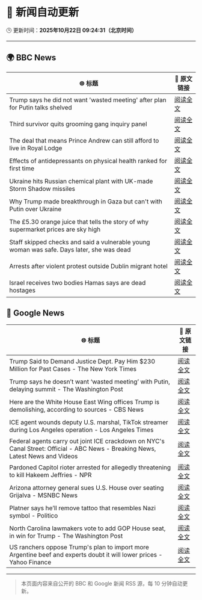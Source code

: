 # 🧠 新闻自动更新

🕒 更新时间：**2025年10月22日 09:24:31（北京时间）**

---

## 🌍 BBC News

| 🌐 标题 | 🔗 原文链接 |
|--------|-------------|
| Trump says he did not want 'wasted meeting' after plan for Putin talks shelved | [阅读全文](https://www.bbc.com/news/articles/c4gjp73gp41o?at_medium=RSS&at_campaign=rss) |
| Third survivor quits grooming gang inquiry panel | [阅读全文](https://www.bbc.com/news/articles/cwykd173l3vo?at_medium=RSS&at_campaign=rss) |
| The deal that means Prince Andrew can still afford to live in Royal Lodge | [阅读全文](https://www.bbc.com/news/articles/cgmx1gxv1e7o?at_medium=RSS&at_campaign=rss) |
| Effects of antidepressants on physical health ranked for first time | [阅读全文](https://www.bbc.com/news/articles/c9d65nqgd5zo?at_medium=RSS&at_campaign=rss) |
| Ukraine hits Russian chemical plant with UK-made Storm Shadow missiles | [阅读全文](https://www.bbc.com/news/articles/crmxjverzzro?at_medium=RSS&at_campaign=rss) |
| Why Trump made breakthrough in Gaza but can't with Putin over Ukraine | [阅读全文](https://www.bbc.com/news/articles/cx2y9je4d3go?at_medium=RSS&at_campaign=rss) |
| The £5.30 orange juice that tells the story of why supermarket prices are sky high | [阅读全文](https://www.bbc.com/news/articles/c397n3jl3z8o?at_medium=RSS&at_campaign=rss) |
| Staff skipped checks and said a vulnerable young woman was safe. Days later, she was dead | [阅读全文](https://www.bbc.com/news/articles/cz91e1e23wzo?at_medium=RSS&at_campaign=rss) |
| Arrests after violent protest outside Dublin migrant hotel | [阅读全文](https://www.bbc.com/news/articles/c629zg8v8jpo?at_medium=RSS&at_campaign=rss) |
| Israel receives two bodies Hamas says are dead hostages | [阅读全文](https://www.bbc.com/news/articles/cd675jygwp1o?at_medium=RSS&at_campaign=rss) |

## 📰 Google News

| 🌐 标题 | 🔗 原文链接 |
|--------|-------------|
| Trump Said to Demand Justice Dept. Pay Him $230 Million for Past Cases - The New York Times | [阅读全文](https://news.google.com/rss/articles/CBMikwFBVV95cUxOdmd0cEZkM3diYXphOXBCQXE1Q0pzWl9RSmxTYkFUakFWNmJBdl9PUS1kdk9CaUVWMHdmYXVzQ24tdGxiZXowU0xidXNaRFRLV3d6amZNQ1lfejRVb1BGZUk5dEhndHJ5QlpxaW52UEVPS0o4VEVXREJabzhkOWRKeEx3ckROOE5aZ1k3U3lwTTk2QWs?oc=5) |
| Trump says he doesn’t want ‘wasted meeting’ with Putin, delaying summit - The Washington Post | [阅读全文](https://news.google.com/rss/articles/CBMilgFBVV95cUxOd2VuSFAxdTM4TEs0TkozRExFeklEeVh0VkJDVkswcTJzN0lIQVlLMjNWeHhKTTBvWFB4em0tZUlmcU9KcFRlamRSWE5paWpxNXdacGxGckFsNTZwQjF4T0lQcXFJd05SZXhqaWM1ZU9qNzNWMjJsNElVWWVGWWpJMVN4TTc4aTdoc1p6REFKeVducW1ZNnc?oc=5) |
| Here are the White House East Wing offices Trump is demolishing, according to sources - CBS News | [阅读全文](https://news.google.com/rss/articles/CBMifEFVX3lxTE1zLUZaTjQyR0xJYU5teHVDb2pEd1pQQVdQZWdMZEtDN3c1ZWczek1OdVR6RU9PYzhZNFlWbDFISG9yXzVORzI1aGNOY0pEejA1bmdUT0tna0FIX212RTRwVlBRbjI3UGZYOUFlWnlpNjEwQ0FPQ2xURU9TdHDSAYIBQVVfeXFMTm84WU1fS1BGbVZlLUVpeTZkS1pNSEd0MFRrTWpkYnRuTm1Ja0p6MllHdmtqUmRpTXhSVWhSWklucDh4RjJEei1aU3lrSXp4NWFwc0p6OXJ1UnJBM1EwTElDRmhkMTFmUUM4cVQ4VnFDUS1UUG1YMGZ1TW1xOVBaVnpoZw?oc=5) |
| ICE agent wounds deputy U.S. marshal, TikTok streamer during Los Angeles operation - Los Angeles Times | [阅读全文](https://news.google.com/rss/articles/CBMinwFBVV95cUxQbWptQlEzamU2a0FPQnozei1nU1VhSGlJV2d5WGYzVjVVWUlmQk03N2x6NHdjYTctS0hTNl9IazNxeUx4V3FtcGJ3NklrUUFnNXlHZnoxM1JONjktektZbks1ODMtckZQajJHTU5QdkdlZzN6TkwwNmZWYkxWN1B2THZkRWtJQkxmaGh1a05GYW15WW1JSVh5UmNQNWw0a2M?oc=5) |
| Federal agents carry out joint ICE crackdown on NYC's Canal Street: Official - ABC News - Breaking News, Latest News and Videos | [阅读全文](https://news.google.com/rss/articles/CBMinAFBVV95cUxPRWxKUlFtMEVKaUdOZEJ0Sy1ZMFNNTWdtYjJKNzd1dnU0WTFKTFQ5bkZCeXNuSGJrZ0l0eWxhRWw1QW1jV0ZheV9lY3JQY1lDcXhNUktva3FmM3NscFdRVGstYVIxTFcxR1dGblZZd1F6YzJYMzNHRWJDN2lGMVh6X2w5ZmN6TTdaQm5kc2gyWFJtaHhOVjdPaFIzeV_SAaIBQVVfeXFMT0xjdzllWkZGeHZtbV9QLUZmNEtyRmFxNXNtYWt4VWkzTFB0ckpMVjlFM2M0UXdzajFzNkltdjVsTjJDbm1QMnZjR0FvSWFWVU5MUXd3dHlHSDBXWVFzTURGWnNLbzMwMFRTTy00R0VvSjE5ZjZpRDFUNnJvLVMteVhVYzd6aTN0Z09oQnBXZU1jR25HQ2RkMTdBdkN1NzNqeWl3?oc=5) |
| Pardoned Capitol rioter arrested for allegedly threatening to kill Hakeem Jeffries - NPR | [阅读全文](https://news.google.com/rss/articles/CBMikgFBVV95cUxQSGZodU9BMHV4c0R1dlVONkRvdU0xaFJuR2tYbnplUEtrcjhBTE0wVjAxWENOOXNuTEtEc0NoTXgydVh2eFVHMU9BNXJGWjJkNEdOeVRsRktZS3dEbUJScHBTTVhTY1VhdmM3VVQ5VUdVY3N0Tk9QUElMazdJQlNYQktGaXBWYTg1Sm9UVjFBRWxXZw?oc=5) |
| Arizona attorney general sues U.S. House over seating Grijalva - MSNBC News | [阅读全文](https://news.google.com/rss/articles/CBMiqwFBVV95cUxOR0EyTEZwejVJT29NcnJ6ZzFtbHlpWEJLeHV1YmZiNmZjRlRJcXVPTktjWS1ublRvTlpKWDNqLTZwY1V5OUhIZTB1S2NiVzZhZGJ3eXlBUmpPU092Q0ZIMWtyb2EwRy01cWl1eGtEUUVzUU01WkhQbFkyekJFWUFNUF9Wcl9NVGp5eDNCT0V2VFo3R0NDdDB0TGdseVJLSGhHdmFCNmFlU3FWbWPSAXNBVV95cUxNS1hrUVlpRFNDdnNmZ0o1cHl4djlGVHBDd0hJOTJpVGN3RUZjMHd6bnQ5bVZlMllDa085MVF1OXV0Z0w1LXpZcmluaHVDTWRnMFlJdXlLY3YzQlB4R3BtTGxrRlJBMzd1cmMtWHRFcXBNUWVJ?oc=5) |
| Platner says he’ll remove tattoo that resembles Nazi symbol - Politico | [阅读全文](https://news.google.com/rss/articles/CBMiggFBVV95cUxQM25EM0ZhZHNFTE9GTm1OZWw0a0xYWkZkOFhBT2swWHBQOUplUFF1OEc2c2gzMDlvaGtXeXFWQ3lzYmsxeXJsVEdTei1KM0tNT0R3ZzlodFBGeHZ1RV9hVGVEdmhiVTZrU3B5UDdwaUxsaVBQZXAwRzI5WEVaSmpJcFdB?oc=5) |
| North Carolina lawmakers vote to add GOP House seat, in win for Trump - The Washington Post | [阅读全文](https://news.google.com/rss/articles/CBMilgFBVV95cUxQMFhEZl8yWGxVVmtTNW9LUi1nN2lNRVE1a2c0Q0xsRXpTZTVLTWwxdXk5T0hqMTNFdVBCWDM2UTFYcXlZdTdySXFLdkdhck9YUjlyYkx3eWhmaGhBSk45by1jTlNQbDNLMmYyOE5faTZ6eWRra1dCcnFBdmdmc3h0YVhkTGM4M0k0SmVwUXd4MHAzbEppenc?oc=5) |
| US ranchers oppose Trump's plan to import more Argentine beef and experts doubt it will lower prices - Yahoo Finance | [阅读全文](https://news.google.com/rss/articles/CBMiggFBVV95cUxQbmx6TXRjbVRXNHV4ZDM0eUtTLTg3ZXRRN1pJd3NDSXA1MEdfUkhlNFNSaXRaZkh1UkN3dHJCaEdvbHdkMVRTMDkwZmRrRW1Xa091aEJZWEZnck82YlJxTDVKLUMzSFpGSk1hYURueE1WSGJvb2tZYlNKUENzWU1mVlVB?oc=5) |

---
> 本页面内容来自公开的 BBC 和 Google 新闻 RSS 源，每 10 分钟自动更新。